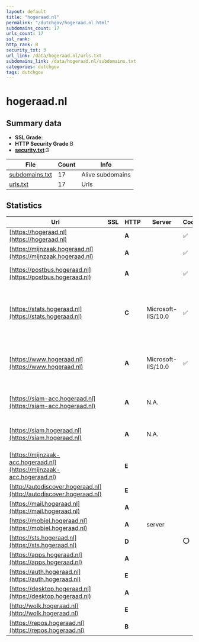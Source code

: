 ```yaml
---
layout: default
title: "hogeraad.nl"
permalink: "/dutchgov/hogeraad.nl.html"
subdomains_count: 17
urls_count: 17
ssl_rank: 
http_rank: B
security_txt: 3
url_link: /data/hogeraad.nl/urls.txt
subdomains_link: /data/hogeraad.nl/subdomains.txt
categories: dutchgov
tags: dutchgov
---
```



# hogeraad.nl
## Summary data


 - **SSL Grade**:
 - **HTTP Security Grade**:B
 - **[security.txt](https://www.digitaleoverheid.nl/nieuws/standaard-security-txt-nu-verplicht-voor-overheid/)**:3


| File       | Count | Info |
|------------|-------|------|
|[subdomains.txt](/DutchGovScope/data/hogeraad.nl/subdomains.txt)|17|Alive subdomains|
|[urls.txt](/DutchGovScope/data/hogeraad.nl/urls.txt)|17|Urls|


## Statistics


| Url | SSL | HTTP | Server | Cookie | HSTS | CORS | CTO | CSP | XFO | XXP | RP |FP| Tech |Title |
|--------|-------|-------|------|------|------|------|------|------|------|------|------|------|------|------|
|[https://hogeraad.nl](https://hogeraad.nl)| | **A**||:white_check_mark: |:white_check_mark: | | | :white_check_mark:| :white_check_mark: | :white_check_mark: | :white_check_mark: | |||
|[https://mijnzaak.hogeraad.nl](https://mijnzaak.hogeraad.nl)| | **A**||:white_check_mark: |:white_check_mark: | | |:warning: | :white_check_mark: | :white_check_mark: | :white_check_mark: | |HSTS|Object moved|
|[https://postbus.hogeraad.nl](https://postbus.hogeraad.nl)| | **A**||:white_check_mark: |:white_check_mark: | | |:warning: | :white_check_mark: | :white_check_mark: | :white_check_mark: | |HSTS Microsoft ASP.NET||
|[https://stats.hogeraad.nl](https://stats.hogeraad.nl)| | **C**|Microsoft-IIS/10.0|:white_check_mark: |:white_check_mark: | | |:warning: | | | :white_check_mark: | |HSTS IIS:10.0 Matomo Analytics PHP:8.2.26 Windows Server|Sign in - Matomo|
|[https://www.hogeraad.nl](https://www.hogeraad.nl)| | **A**|Microsoft-IIS/10.0|:white_check_mark: |:white_check_mark: | | | :white_check_mark:| :white_check_mark: | :white_check_mark: | :white_check_mark: | |HSTS IIS:10.0 Microsoft ASP.NET Windows Server|Home - Hoge Raad|
|[https://siam-acc.hogeraad.nl](https://siam-acc.hogeraad.nl)| | **A**|N.A.| |:white_check_mark: | | |:warning: | :white_check_mark: | :white_check_mark: | :white_check_mark: | |Bootstrap HSTS|Hoge Raad der Ne...|
|[https://siam.hogeraad.nl](https://siam.hogeraad.nl)| | **A**|N.A.| |:white_check_mark: | | |:warning: | :white_check_mark: | :white_check_mark: | :white_check_mark: | |Bootstrap HSTS|Hoge Raad der Ne...|
|[https://mijnzaak-acc.hogeraad.nl](https://mijnzaak-acc.hogeraad.nl)| | **E**|| | | | | | | | :white_check_mark: | |HSTS|Object moved|
|[http://autodiscover.hogeraad.nl](http://autodiscover.hogeraad.nl)| | **E**|| | | | | | | | :white_check_mark: | |||
|[https://mail.hogeraad.nl](https://mail.hogeraad.nl)| | **A**|| | | | |:warning: | :white_check_mark: | :white_check_mark: | :white_check_mark: | :white_check_mark: |||
|[https://mobiel.hogeraad.nl](https://mobiel.hogeraad.nl)| | **A**|server| |:white_check_mark: | | | | :white_check_mark: | :white_check_mark: | :white_check_mark: | |HSTS|302 Found|
|[https://sts.hogeraad.nl](https://sts.hogeraad.nl)| | **D**||:o: | | | |:warning: | :white_check_mark: | :white_check_mark: | :white_check_mark: | |Basic||
|[https://apps.hogeraad.nl](https://apps.hogeraad.nl)| | **A**|| |:white_check_mark: | | |:warning: | :white_check_mark: | :white_check_mark: | :white_check_mark: | :white_check_mark: |||
|[https://auth.hogeraad.nl](https://auth.hogeraad.nl)| | **E**|| | | | | | | | :white_check_mark: | |||
|[https://desktop.hogeraad.nl](https://desktop.hogeraad.nl)| | **A**|| | | | |:warning: | :white_check_mark: | :white_check_mark: | :white_check_mark: | :white_check_mark: |||
|[http://wolk.hogeraad.nl](http://wolk.hogeraad.nl)| | **E**|| | | | | | | | :white_check_mark: | |||
|[https://repos.hogeraad.nl](https://repos.hogeraad.nl)| | **B**|| |:white_check_mark: | | | | | | :white_check_mark: | |HSTS||


